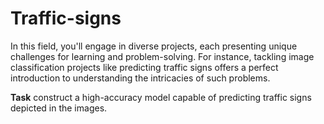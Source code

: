 # Traffic-signs
In this field, you'll engage in diverse projects, each presenting unique challenges for learning and problem-solving. For instance, tackling image classification projects like predicting traffic signs offers a perfect introduction to understanding the intricacies of such problems.

**Task**
 construct a high-accuracy model capable of predicting traffic signs depicted in the images.
 
